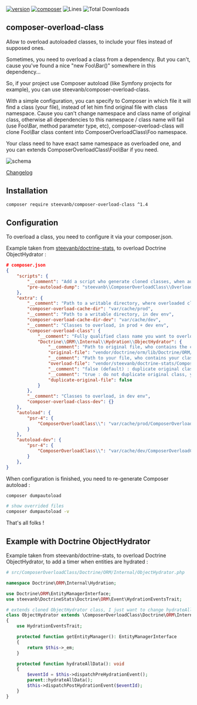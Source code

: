 [![version](https://img.shields.io/badge/version-1.4.0-green.svg)](https://github.com/steevanb/composer-overload-class/tree/1.4.0)
[![composer](https://img.shields.io/badge/composer-^1.0||^2.0-blue.svg)](https://getcomposer.org)
![Lines](https://img.shields.io/badge/code%20lines-508-green.svg)
![Total Downloads](https://poser.pugx.org/steevanb/composer-overload-class/downloads)

composer-overload-class
-----------------------

Allow to overload autoloaded classes, to include your files instead of supposed ones.

Sometimes, you need to overload a class from a dependency. But you can't, cause you've found a nice "new Foo\Bar()" somewhere in this dependency...

So, if your project use Composer autoload (like Symfony projects for example), you can use steevanb/composer-overload-class.

With a simple configuration, you can specify to Composer in which file it will find a class (your file), instead of let him find original file with class namespace.
Cause you can't change namespace and class name of original class, otherwise all dependencies to this namespace / class name will fail
(use Foo\Bar, method parameter type, etc), composer-overload-class will clone Foo\Bar class content into ComposerOverloadClass\Foo namespace.

Your class need to have exact same namespace as overloaded one, and you can extends ComposerOverloadClass\Foo\Bar if you need.

![schema](schema.png)

[Changelog](changelog.md)

Installation
------------

```bash
composer require steevanb/composer-overload-class ^1.4
```

Configuration
-------------

To overload a class, you need to configure it via your composer.json.

Example taken from [steevanb/doctrine-stats](https://github.com/steevanb/doctrine-stats), to overload Doctrine ObjectHydrator :
```json
# composer.json
{
    "scripts": {
        "__comment": "Add a script who generate cloned classes, when autoload is generated",
        "pre-autoload-dump": "steevanb\\ComposerOverloadClass\\OverloadClass::overload"
    },
    "extra": {
        "__comment": "Path to a writable directory, where overloaded classes will be cloned, with it's namespace prefixed by ComposerOverloadClass, in prod + dev env",
        "composer-overload-cache-dir": "var/cache/prod",
        "__comment": "Path to a writable directory, in dev env",
        "composer-overload-cache-dir-dev": "var/cache/dev",
        "__comment": "Classes to overload, in prod + dev env",
        "composer-overload-class": {
            "__comment": "Fully qualified class name you want to overload",
            "Doctrine\\ORM\\Internal\\Hydration\\ObjectHydrator": {
                "__comment": "Path to original file, who contains the class you want to overload",
                "original-file": "vendor/doctrine/orm/lib/Doctrine/ORM/Internal/Hydration/ObjectHydrator.php",
                "__comment": "Path to your file, who contains your class",
                "overload-file": "vendor/steevanb/doctrine-stats/ComposerOverloadClass/Doctrine/ORM/Internal/ObjectHydrator.php",
                "__comment": "false (default) : duplicate original class, add ComposerOverloadClass namespace prefix, you can extend it",
                "__comment": "true : do not duplicate original class, you need to write all code in your classe",
                "duplicate-original-file": false
            }
        },
        "__comment": "Classes to overload, in dev env",
        "composer-overload-class-dev": {}
    },
    "autoload": {
        "psr-4": {
            "ComposerOverloadClass\\": "var/cache/prod/ComposerOverloadClass"
        }
    },
    "autoload-dev": {
        "psr-4": {
            "ComposerOverloadClass\\": "var/cache/dev/ComposerOverloadClass"
        }
    },
}
```

When configuration is finished, you need to re-generate Composer autoload :
```bash
composer dumpautoload

# show overrided files
composer dumpautoload -v
```

That's all folks !

Example with Doctrine ObjectHydrator
------------------------------------

Example taken from steevanb/doctrine-stats, to overload Doctrine ObjectHydrator, to add a timer when entities are hydrated :

```php
# src/ComposerOverloadClass/Doctrine/ORM/Internal/ObjectHydrator.php

namespace Doctrine\ORM\Internal\Hydration;

use Doctrine\ORM\EntityManagerInterface;
use steevanb\DoctrineStats\Doctrine\ORM\Event\HydrationEventsTrait;

# extends cloned ObjectHydrator class, I just want to change hydrateAllData() code
class ObjectHydrator extends \ComposerOverloadClass\Doctrine\ORM\Internal\Hydration\ObjectHydrator
{
    use HydrationEventsTrait;

    protected function getEntityManager(): EntityManagerInterface
    {
        return $this->_em;
    }

    protected function hydrateAllData(): void
    {
        $eventId = $this->dispatchPreHydrationEvent();
        parent::hydrateAllData();
        $this->dispatchPostHydrationEvent($eventId);
    }
}
```
